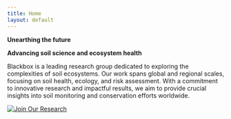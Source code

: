 ```yaml
---
title: Home
layout: default
---
```


**Unearthing the future**

**Advancing soil science and ecosystem health**

Blackbox is a leading research group dedicated to exploring the complexities of soil ecosystems. Our work spans global and regional scales, focusing on soil health, ecology, and risk assessment. With a commitment to innovative research and impactful results, we aim to provide crucial insights into soil monitoring and conservation efforts worldwide.

[![Join Our Research](https://gist.github.com/cxmeel/0dbc95191f239b631c3874f4ccf114e2/raw/SERVICE.svg)](https://example.com/...)

<br>
<br>